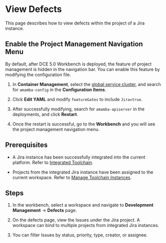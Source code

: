 # View Defects

This page describes how to view defects within the project of a Jira instance.

## Enable the Project Management Navigation Menu

By default, after DCE 5.0 Workbench is deployed, the feature of project management is hidden
in the navigation bar. You can enable this feature by modifying the configuration file.

1. In __Container Management__, select the
   [global service cluster](../../../kpanda/user-guide/clusters/cluster-role.md#global-service-cluster),
   and search for `amamba-config` in the __Configuration Items__.

    <!-- add screenshot later -->

2. Click __Edit YAML__ and modify `featureGates` to include `Jira=true`.

    <!-- add screenshot later -->

3. After successfully modifying, search for `amamba-apiserver` in the deployments, and click __Restart__.

    <!-- add screenshot later -->

4. Once the restart is successful, go to the __Workbench__ and
   you will see the project management navigation menu.

## Prerequisites

- A Jira instance has been successfully integrated into the current platform.
  Refer to [Integrated Toolchain](../tools/integrated-toolchain.md).

- Projects from the integrated Jira instance have been assigned to the current workspace.
  Refer to [Manage Toolchain Instances](../tools/toolchain-instances.md).

## Steps

1. In the workbench, select a workspace and navigate to __Development Management__ -> __Defects__ page.

2. On the defects page, view the Issues under the Jira project.
   A workspace can bind to multiple projects from integrated Jira instances.

    <!-- add screenshot later -->

3. You can filter Issues by status, priority, type, creator, or assignee.

    <!-- add screenshot later -->
